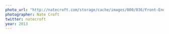 ```yaml
---
photo_url: "http://natecroft.com/storage/cache/images/000/036/Front-End-Conference-17-of-19,large.jpg?1379827643"
photographer: Nate Croft
twitter: natecroft
year: 2013
---
```

